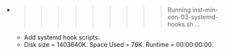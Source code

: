 * >>>>>>>>> Running inst-min-con-03-systemd-hooks.sh ...
  * Add systemd hook scripts.
  * Disk size = 1403640K. Space Used = 76K. Runtime = 00:00:00:00.
